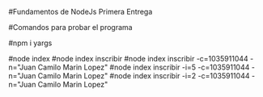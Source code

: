 #Fundamentos de NodeJs Primera Entrega

#Comandos para probar el programa

#npm i yargs

#node index
#node index inscribir
#node index inscribir -c=1035911044 -n="Juan Camilo Marin Lopez"
#node index inscribir -i=5 -c=1035911044 -n="Juan Camilo Marin Lopez"
#node index inscribir -i=2 -c=1035911044 -n="Juan Camilo Marin Lopez"
